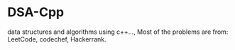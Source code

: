 # DSA-Cpp
data structures and algorithms using c++...,
Most of the problems are from:
LeetCode,
codechef,
Hackerrank.
